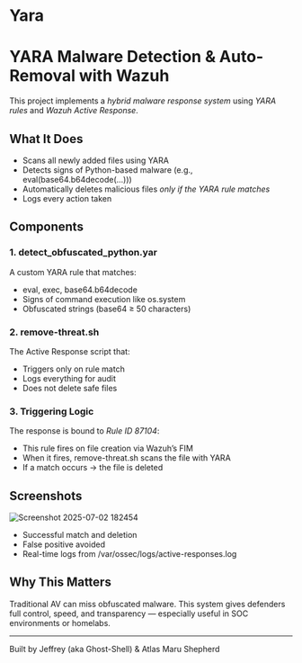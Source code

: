 # Yara

#  YARA Malware Detection & Auto-Removal with Wazuh

This project implements a *hybrid malware response system* using *YARA rules* and *Wazuh Active Response*.

##  What It Does

- Scans all newly added files using YARA
- Detects signs of Python-based malware (e.g., eval(base64.b64decode(...)))
- Automatically deletes malicious files *only if the YARA rule matches*
- Logs every action taken

## Components

### 1. detect_obfuscated_python.yar
A custom YARA rule that matches:
- eval, exec, base64.b64decode
- Signs of command execution like os.system
- Obfuscated strings (base64 ≥ 50 characters)

### 2. remove-threat.sh
The Active Response script that:
- Triggers only on rule match
- Logs everything for audit
- Does not delete safe files

### 3. Triggering Logic
The response is bound to *Rule ID 87104*:
- This rule fires on file creation via Wazuh’s FIM
- When it fires, remove-threat.sh scans the file with YARA
- If a match occurs → the file is deleted 
##  Screenshots
![Screenshot 2025-07-02 182454](https://github.com/user-attachments/assets/d153ae9b-a9b4-439d-b633-560d03a93428)
- Successful match and deletion
- False positive avoided
- Real-time logs from /var/ossec/logs/active-responses.log

##  Why This Matters
Traditional AV can miss obfuscated malware. This system gives defenders full control, speed, and transparency — especially useful in SOC environments or homelabs.

---

Built by Jeffrey (aka Ghost-Shell) & Atlas Maru Shepherd
